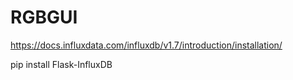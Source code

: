# RGBGUI

https://docs.influxdata.com/influxdb/v1.7/introduction/installation/


pip install Flask-InfluxDB
